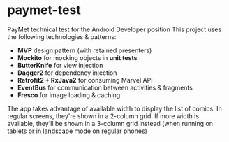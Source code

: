 # paymet-test
PayMet technical test for the Android Developer position This project uses the following technologies & patterns:

- **MVP** design pattern (with retained presenters)
- **Mockito** for mocking objects in **unit tests**
- **ButterKnife** for view injection
- **Dagger2** for dependency injection
- **Retrofit2 + RxJava2** for consuming Marvel API
- **EventBus** for communication between activities & fragments
- **Fresco** for image loading & caching

The app takes advantage of available width to display the list of comics. In regular screens, they're shown in a 2-column grid.
If more width is available, they'll be shown in a 3-column grid instead (when running on tablets or in landscape mode on regular phones)
